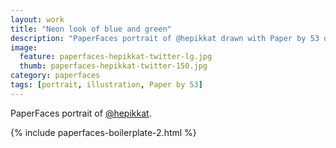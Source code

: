 ```yaml
---
layout: work
title: "Neon look of blue and green"
description: "PaperFaces portrait of @hepikkat drawn with Paper by 53 on an iPad."
image: 
  feature: paperfaces-hepikkat-twitter-lg.jpg
  thumb: paperfaces-hepikkat-twitter-150.jpg
category: paperfaces
tags: [portrait, illustration, Paper by 53]
---
```


PaperFaces portrait of [@hepikkat](http://twitter.com/hepikkat).

{% include paperfaces-boilerplate-2.html %}